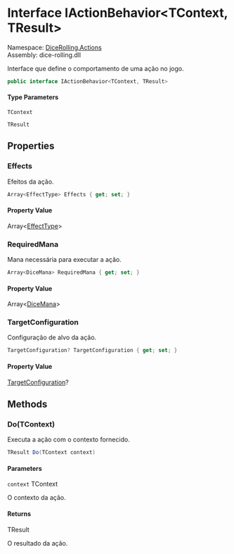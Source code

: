 # <a id="DiceRolling_Actions_IActionBehavior_2"></a> Interface IActionBehavior<TContext, TResult\>

Namespace: [DiceRolling.Actions](DiceRolling.Actions.md)  
Assembly: dice\-rolling.dll  

Interface que define o comportamento de uma ação no jogo.

```csharp
public interface IActionBehavior<TContext, TResult>
```

#### Type Parameters

`TContext` 

`TResult` 

## Properties

### <a id="DiceRolling_Actions_IActionBehavior_2_Effects"></a> Effects

Efeitos da ação.

```csharp
Array<EffectType> Effects { get; set; }
```

#### Property Value

 Array<[EffectType](DiceRolling.Effects.EffectType.md)\>

### <a id="DiceRolling_Actions_IActionBehavior_2_RequiredMana"></a> RequiredMana

Mana necessária para executar a ação.

```csharp
Array<DiceMana> RequiredMana { get; set; }
```

#### Property Value

 Array<[DiceMana](DiceRolling.Dice.DiceMana.md)\>

### <a id="DiceRolling_Actions_IActionBehavior_2_TargetConfiguration"></a> TargetConfiguration

Configuração de alvo da ação.

```csharp
TargetConfiguration? TargetConfiguration { get; set; }
```

#### Property Value

 [TargetConfiguration](DiceRolling.Targets.TargetConfiguration.md)?

## Methods

### <a id="DiceRolling_Actions_IActionBehavior_2_Do__0_"></a> Do\(TContext\)

Executa a ação com o contexto fornecido.

```csharp
TResult Do(TContext context)
```

#### Parameters

`context` TContext

O contexto da ação.

#### Returns

 TResult

O resultado da ação.

